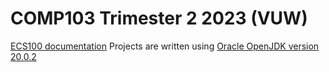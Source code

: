 # COMP103 Trimester 2 2023 (VUW)
[ECS100 documentation](https://ecs.wgtn.ac.nz/foswiki/pub/Main/JavaResources/javaAPI-103.html)
Projects are written using [Oracle OpenJDK version 20.0.2](https://www.oracle.com/java/technologies/javase/20-0-2-relnotes.html)
